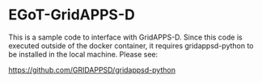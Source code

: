# EGoT-GridAPPS-D
This is a sample code to interface with GridAPPS-D. Since this code is executed outside of the docker container, it requires gridappsd-python to be installed in the local machine. Please see:

https://github.com/GRIDAPPSD/gridappsd-python
